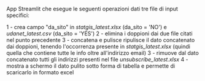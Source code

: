 App Streamlit che esegue le seguenti operazioni dati tre file di input specifici:

1 - crea campo "da_sito" in *statgis_latest.xlsx* (da_sito = 'NO') e *udanet_latest.csv* (da_sito = 'YES')
2 - elimina i doppioni dai due file citati nel punto precedente 
3 - concatena e pulisce ripulisce il dato concatenato dai doppioni, tenendo l'occorrenza presente in *statgis_latest.xlsx* (quindi quella che contiene tutte le info oltre all'indirizzo email)
3 - rimuove dal dato concatenato tutti gli indirizzi presenti nel file *unsubscribe_latest.xlsx*
4 - mostra a schermo il dato pulito sotto forma di tabella e permette di scaricarlo in formato excel 
